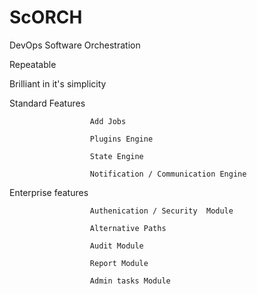 ScORCH
======

DevOps Software Orchestration

Repeatable

Brilliant in it's simplicity

Standard Features

                      Add Jobs
                      
                      Plugins Engine
                      
                      State Engine
                      
                      Notification / Communication Engine
                      
Enterprise features

                      Authenication / Security  Module

                      Alternative Paths
                      
                      Audit Module
                      
                      Report Module
                      
                      Admin tasks Module
                      
                      
